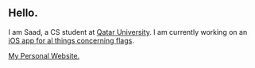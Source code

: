 <!--
**saadanis/saadanis** is a ✨ _special_ ✨ repository because its `README.md` (this file) appears on your GitHub profile.

Here are some ideas to get you started:

- 🔭 I’m currently working on ...
- 🌱 I’m currently learning ...
- 👯 I’m looking to collaborate on ...
- 🤔 I’m looking for help with ...
- 💬 Ask me about ...
- 📫 How to reach me: ...
- 😄 Pronouns: ...
- ⚡ Fun fact: ...
-->

## Hello.
I am Saad, a CS student at <a href="http://www.qu.edu.qa" target="_blank">Qatar University</a>. I am currently working on an <a href="http://github.com/saadanis/Vexillology">iOS app for al things concerning flags</a>.

<a href="http://saadanis.com">My Personal Website.</a>
